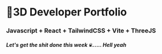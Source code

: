 # 🚀3D Developer Portfolio

### Javascript + React + TailwindCSS + Vite + ThreeJS
##### Let's get the shit done this week 💀...... Hell yeah
